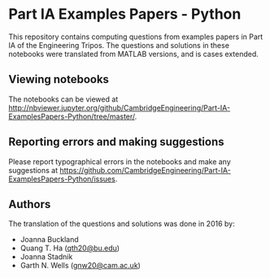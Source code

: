 # Part IA Examples Papers - Python

This repository contains computing questions from examples papers in
Part IA of the Engineering Tripos. The questions and solutions in
these notebooks were translated from MATLAB versions, and is cases
extended.

## Viewing notebooks

The notebooks can be viewed at
http://nbviewer.jupyter.org/github/CambridgeEngineering/Part-IA-ExamplesPapers-Python/tree/master/.


## Reporting errors and making suggestions

Please report typographical errors in the notebooks and make any
suggestions at
https://github.com/CambridgeEngineering/Part-IA-ExamplesPapers-Python/issues.


## Authors

The translation of the questions and solutions was done in 2016 by:

- Joanna Buckland
- Quang T. Ha (<qth20@bu.edu>)
- Joanna Stadnik
- Garth N. Wells (<gnw20@cam.ac.uk>)
